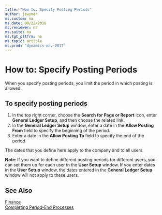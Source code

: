 ```yaml
---
title: "How to: Specify Posting Periods"
author: jswymer
ms.custom: na
ms.date: 09/22/2016
ms.reviewer: na
ms.suite: na
ms.tgt_pltfrm: na
ms.topic: article
ms.prod: "dynamics-nav-2017"
---
```


# How to: Specify Posting Periods
When you specify posting periods, you limit the period in which posting is allowed.

## To specify posting periods
1. In the top right corner, choose the **Search for Page or Report** icon, enter **General Ledger Setup**, and then choose the related link.
2. In the **General Ledger Setup** window, enter a date in the **Allow Posting From** field to specify the beginning of the period.
3. Enter a date in the **Allow Posting To** field to specify the end of the period.

The dates that you define here apply to the company and to all users.

**Note**: If you want to define different posting periods for different users, you can set them up for each user in the **User Setup** window. If you enter dates in the **User Setup** window, the dates entered in the **General Ledger Setup** window will not apply to these users.


## See Also
[Finance](Finance.md)  
[Completing Period-End Processes](year-how-complete-period-end-processes.md)
